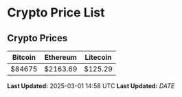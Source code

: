 # Crypto Price List

## Crypto Prices
| Bitcoin | Ethereum | Litecoin |
| ------- | -------- | -------- |
| $84675 | $2163.69 | $125.29 |
**Last Updated:** 2025-03-01 14:58 UTC
**Last Updated:** $DATE$
